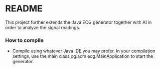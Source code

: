 # README #

This project further extends the Java ECG generator together with AI in order to analyze the signal readings. 

### How to compile ###

* Compile using whatever Java IDE you may prefer. In your compilation settings, use the main class og.acm.ecg.MainApplication to start the generator.